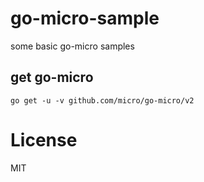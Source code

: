 # go-micro-sample 

some basic go-micro samples 

## get go-micro

`go get -u -v github.com/micro/go-micro/v2`

# License
MIT